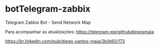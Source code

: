 # botTelegram-zabbix
Telegram Zabbix Bot - Send Network Map

Para acompanhar as atualizações: https://telegram.me/githubdiegosmaia

https://br.linkedin.com/pub/diego-santos-maia/2b/b60/173
